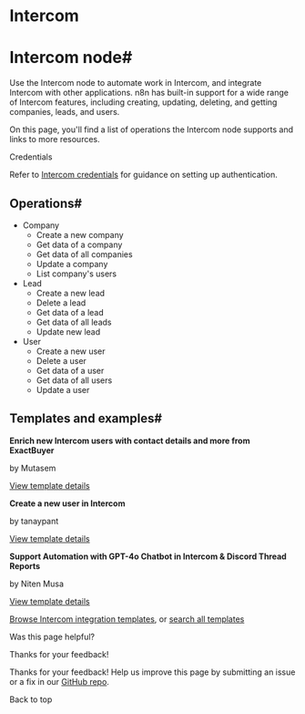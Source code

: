 # Intercom

[ ](https://github.com/n8n-io/n8n-docs/edit/main/docs/integrations/builtin/app-nodes/n8n-nodes-base.intercom.md "Edit this page")

# Intercom node#

Use the Intercom node to automate work in Intercom, and integrate Intercom with other applications. n8n has built-in support for a wide range of Intercom features, including creating, updating, deleting, and getting companies, leads, and users. 

On this page, you'll find a list of operations the Intercom node supports and links to more resources.

Credentials

Refer to [Intercom credentials](../../credentials/intercom/) for guidance on setting up authentication. 

## Operations#

  * Company
    * Create a new company
    * Get data of a company
    * Get data of all companies
    * Update a company
    * List company's users
  * Lead
    * Create a new lead
    * Delete a lead
    * Get data of a lead
    * Get data of all leads
    * Update new lead
  * User
    * Create a new user
    * Delete a user
    * Get data of a user
    * Get data of all users
    * Update a user



## Templates and examples#

**Enrich new Intercom users with contact details and more from ExactBuyer**

by Mutasem

[View template details](https://n8n.io/workflows/2108-enrich-new-intercom-users-with-contact-details-and-more-from-exactbuyer/)

**Create a new user in Intercom**

by tanaypant

[View template details](https://n8n.io/workflows/464-create-a-new-user-in-intercom/)

**Support Automation with GPT-4o Chatbot in Intercom & Discord Thread Reports**

by Niten Musa

[View template details](https://n8n.io/workflows/3558-support-automation-with-gpt-4o-chatbot-in-intercom-and-discord-thread-reports/)

[Browse Intercom integration templates](https://n8n.io/integrations/intercom/), or [search all templates](https://n8n.io/workflows/)

Was this page helpful? 

Thanks for your feedback! 

Thanks for your feedback! Help us improve this page by submitting an issue or a fix in our [GitHub repo](https://github.com/n8n-io/n8n-docs). 

Back to top 
